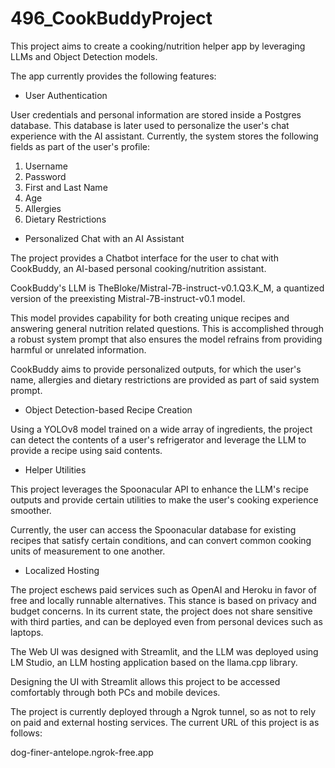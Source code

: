 # 496_CookBuddyProject

This project aims to create a cooking/nutrition helper app by leveraging LLMs and Object Detection models. 

The app currently provides the following features:

* User Authentication

User credentials and personal information are stored inside a Postgres database.
This database is later used to personalize the user's chat experience with the AI assistant.
Currently, the system stores the following fields as part of the user's profile:

1. Username
2. Password
3. First and Last Name
4. Age
5. Allergies
6. Dietary Restrictions

* Personalized Chat with an AI Assistant

The project provides a Chatbot interface for the user to chat with CookBuddy, an AI-based personal cooking/nutrition assistant. 

CookBuddy's LLM is TheBloke/Mistral-7B-instruct-v0.1.Q3.K_M, a quantized version of the preexisting Mistral-7B-instruct-v0.1 model.

This model provides capability for both creating unique recipes and answering general nutrition related questions. This is accomplished through a robust system prompt that also ensures the model refrains from providing harmful or unrelated information.

CookBuddy aims to provide personalized outputs, for which the user's name, allergies and dietary restrictions are provided as part of said system prompt.

* Object Detection-based Recipe Creation

Using a YOLOv8 model trained on a wide array of ingredients, the project can detect the contents of a user's refrigerator and leverage the LLM to provide a recipe using said contents.


* Helper Utilities

This project leverages the Spoonacular API to enhance the LLM's recipe outputs and provide certain utilities to make the user's cooking experience smoother.

Currently, the user can access the Spoonacular database for existing recipes that satisfy certain conditions, and can convert common cooking units of measurement to one another.

* Localized Hosting

The project eschews paid services such as OpenAI and Heroku in favor of free and locally runnable alternatives. This stance is based on privacy and budget concerns. In its current state, the project does not share sensitive with third parties, and can be deployed even from personal devices such as laptops. 

The Web UI was designed with Streamlit, and the LLM was deployed using LM Studio, an LLM hosting application based on the llama.cpp library.

Designing the UI with Streamlit allows this project to be accessed comfortably through both PCs and mobile devices.

The project is currently deployed through a Ngrok tunnel, so as not to rely on paid and external hosting services. The current URL of this project is as follows:

dog-finer-antelope.ngrok-free.app

